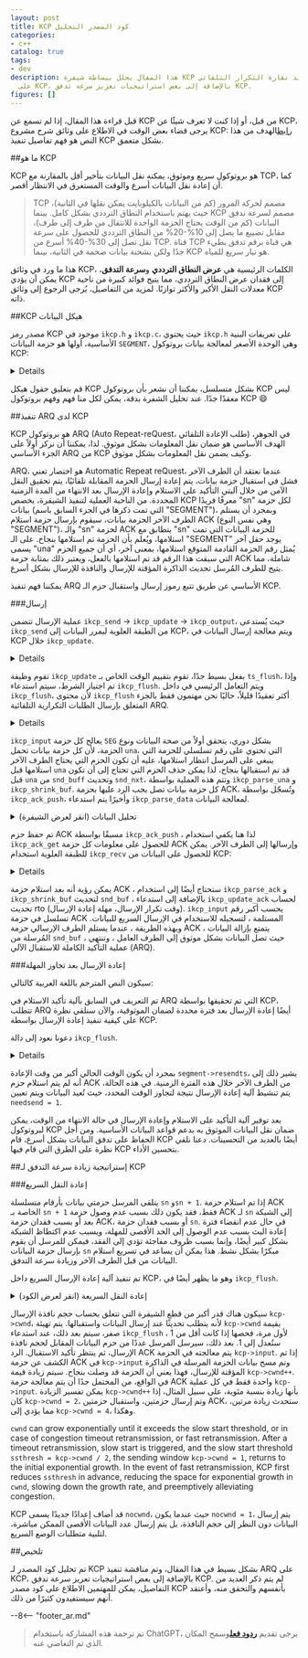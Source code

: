 ```yaml
---
layout: post
title: KCP كود المصدر التحليل
categories:
- c++
catalog: true
tags:
- dev
description: هذا المقال يحلل ببساطة شيفرة KCP ويناقش تنفيذ نقارة التكرار التلقائي
  على KCP، بالإضافة إلى بعض استراتيجيات تعزيز سرعة تدفق KCP.
figures: []
---
```


<meta property="og:title" content="KCP 源码剖析" />

قبل قراءة هذا المقال، إذا لم تسمع عن KCP من قبل، أو إذا كنت لا تعرف شيئًا عن KCP، يرجى قضاء بعض الوقت في الاطلاع على وثائق شرح مشروع KCP: [رابط](https://github.com/skywind3000/kcp)الهدف من هذا النص هو فهم تفاصيل تنفيذ KCP بشكل متعمق.

##ما هو KCP

KCP هو بروتوكول سريع وموثوق، يمكنه نقل البيانات بتأخير أقل بالمقارنة مع TCP، كما أن إعادة نقل البيانات أسرع والوقت المستغرق في الانتظار أقصر.

> TCP مصمم لحركة المرور (كم من البيانات بالكيلوبايت يمكن نقلها في الثانية)، حيث يهتم باستخدام النطاق الترددي بشكل كامل. بينما KCP مصمم لسرعة تدفق البيانات (كم من الوقت يحتاج الحزمة الواحدة للانتقال من طرف إلى طرف)، مقابل تضييع ما يصل إلى 10%-20% من النطاق الترددي للحصول على سرعة نقل تصل إلى 30%-40% أسرع من TCP. قناة TCP هي قناة برقم تدفق بطيء جدًا ولكن بشحنة بيانات ضخمة في الثانية، بينما KCP هو تيار سريع للمياه.

هذا ما ورد في وثائق KCP، الكلمات الرئيسية هي **عرض النطاق الترددي** و**سرعة التدفق**، يمكن أن يؤدي KCP إلى فقدان عرض النطاق الترددي، مما يتيح فوائد كبيرة من ناحية معدلات النقل الأكبر والأكثر توازنًا. لمزيد من التفاصيل، يُرجى الرجوع إلى وثائق KCP ذاته.

##KCP هيكل البيانات

مصدر رمز KCP موجود في `ikcp.h` و `ikcp.c`، حيث يحتوي `ikcp.h` على تعريفات البنية الأساسية، أولها هو حزمة البيانات `SEGMENT`، وهي الوحدة الأصغر لمعالجة بيانات بروتوكول KCP:

<details>
<ملخص> تركيب القطعة (انقر لعرض الكود) </ملخص>
```cpp
//=====================================================================
// التقسيم هو مجموعة بيانات واحدة
//=====================================================================
struct IKCPSEG
{
// تعتبر العقدة في القائمة المرتبطة، حيث كل من قائمة الإرسال والاستقبال هما هياكل القوائم هنا
    struct IQUEUEHEAD node;

// رقم المحادثة، نفس رقم المحادثة متطابق
    IUINT32 conv;

// نوع حزمة البيانات، مثل DATA أو ACK
    IUINT32 cmd;

بسبب الحد الأقصى لوحدة النقل (MTU)، قد يتم تقسيم حزم البيانات الكبيرة إلى عدة حزم بيانات صغيرة، وهذا هو رقم حزمة البيانات الصغيرة.
    IUINT32 frg

كل حزمة بيانات ستحتوي على حجم نافذة الاستقبال للمرسل.
    IUINT32 wnd;

// وقت الإرسال، إذا كان الحزمة هي حزمة ACK، سيتم ضبطها على الوقت الزمني الخاص بحزمة البيانات الأصلية
    IUINT32 ts;

// رقم يعرف حزمة البيانات بشكل فريد
    IUINT32 sn;

تمثل جميع حزم البيانات التي تكون أقل من una تلقت بنجاح، وهذا يتماشى مع معنى TCP: أقدم رقم تسلسل غير معترف به SND
    IUINT32 una;

طول البيانات
    IUINT32 len;

// وقت إعادة الإرسال في حالة تجاوز الوقت
    IUINT32 resendts;

// وقت الانتظار الزائد في المرة القادمة
    IUINT32 rto;

سريع إعادة البث، يتم تفعيله عندما يتلقى عدد معين من الحزم البيانات بعد استلام هذه الحزمة.
    IUINT32 fastack;

عدد المرات المرسلة
    IUINT32 xmit;

// البيانات
    char data[1];
};
```
</details>

بعد قراءة تعليقات `SEGMENT`، يمكن بشكل عام أن نرى أن جوهر KCP هو بروتوكول ARQ أيضًا، حيث يضمن وصول البيانات من خلال إعادة الإرسال التلقائي بالتوقيت المناسب. لنلق نظرة على تعريف هيكل KCP `KCPCB` بعد ذلك:

<details>
<ملخص> هيكل KCP (انقر لعرض الكود) </ملخص>
```cpp
//---------------------------------------------------------------------
// IKCPCB
//---------------------------------------------------------------------
struct IKCPCB
{
// conv: رقم المحادثة
// mtu, mss: أقصى وحدة نقل، أقصى حجم لقطع البيانات
state: حالة الجلسة ، 0 فعال ، -1 فصل
    IUINT32 conv, mtu, mss, state;

// snd_una: انتظار رقم حزمة ACK
// snd_nxt: رقم الحزمة القادمة المنتظرة للإرسال
// rcv_nxt: الرقم التسلسلي للبيانات التالية المنتظر استقبالها
    IUINT32 snd_una, snd_nxt, rcv_nxt;

// ts_recent، ts_lastack: غير مستخدمة
// ssthresh: عتبة بدء التباطؤ لتحكم الازدحام
    IUINT32 ts_recent, ts_lastack, ssthresh;

// rx_rto: rto (retransmission timeout)，وقت انتهاء العرض (إعادة الإرسال)، وقت إعادة البث
// rx_rttval، rx_srtt، rx_minrto: حساب المتغيرات الوسيطة لـ rto
    IINT32 rx_rttval, rx_srtt, rx_rto, rx_minrto;

// حجم النافذة الخاصة بالإرسال والاستقبال: أقصى حجم للنافذة المستخدمة لعمليات الإرسال والاستقبال
// rmt_wnd: نافذة بعيدة ، حجم نافذة الاستقبال المتبقي للطرف الآخر
// cwnd: حجم نافذة الإرسال القابلة
// الاستعلام: هل تريد إرسال علامة رسالة التحكم؟
    IUINT32 snd_wnd, rcv_wnd, rmt_wnd, cwnd, probe;

// الحالي: الوقت الحالي
// interval: تحديث الفاصل
// ts_flush: الوقت الذي يجب أن يتم فيه التحديث في المرة القادمة
// xmit: عدد مرات فشل الإرسال
    IUINT32 current, interval, ts_flush, xmit;

طول القائمة المرتبطة
    IUINT32 nrcv_buf, nsnd_buf;
    IUINT32 nrcv_que, nsnd_que;

// nodelay: تحكم في سرعة زيادة rto لإعادة الإرسال المتأخر
هل تم استدعاء ikcp_update؟
    IUINT32 nodelay, updated;

// عملية ts_probe، probe_wait: عندما تصبح نوافذ استقبال الجهة المقابلة صفر لفترة طويلة، يتم إطلاق الاستفسارات بانتظام بشكل نشط
    IUINT32 ts_probe, probe_wait;

// deal_link: الجانب الآخر غير مستجيب لفترة طويلة
// incr: Calculate the transmission window size.
    IUINT32 dead_link, incr;

// قائمة الانتظار: حزمة البيانات التي تتفاعل مع طبقة المستخدم
// buf: حزم البيانات المخزنة مؤقتًا
    struct IQUEUEHEAD snd_queue;
    struct IQUEUEHEAD rcv_queue;
    struct IQUEUEHEAD snd_buf;
    struct IQUEUEHEAD rcv_buf;

بيانات الحزمة التي تحتاج إلى إرسال تأكيد ACK
    IUINT32 *acklist;

// تحتاج إلى عدد الحزم ack
    IUINT32 ackcount;

// حجم الذاكرة الداخلية
    IUINT32 ackblock;

// البيانات التي تم تمريرها من طبقة المستخدم
    void *user;

// مساحة تخزين حزمة kcp
    char *buffer;

عدد مرات تنفيذ fastack لتشغيل إعادة الإرسال السريع
    int fastresend;

// عدد مرات إعادة النقل السريع القصوى
    int fastlimit;

//nocwnd: لا يُنظر إلى حجم نافذة الإرسال في التشغيل البطيء
// تيار: وضع التدفق
    int nocwnd, stream;

    // debug log
    int logmask;

// واجهة إرسال البيانات
    int (*output)(const char *buf, int len, struct IKCPCB *kcp, void *user);

    void (*writelog)(const char *log, struct IKCPCB *kcp, void *user);
};
```
</details>

قم بتعليق حقول هيكل KCP بشكل متسلسل، يمكننا أن نشعر بأن بروتوكول KCP ليس معقدًا جدًا. عند تحليل الشفرة بدقة، يمكن لكل منا فهم وفهم بروتوكول KCP :smile:

##تنفيذ ARQ لدى KCP

KCP هو بروتوكول ARQ (Auto Repeat-reQuest، طلب الإعادة التلقائي) في الجوهر، الهدف الأساسي هو ضمان نقل المعلومات بشكل موثوق. لذا، يمكننا أن نركز أولاً على الجزء الأساسي ARQ من KCP وكيف يضمن نقل المعلومات بشكل موثوق.

ARQ، هو اختصار تعني Automatic Repeat reQuest، عندما نعتقد أن الطرف الآخر فشل في استقبال حزمة بيانات، يتم إعادة إرسال الحزمة المقابلة تلقائيًا، يتم تحقيق النقل الآمن من خلال آليتي التأكيد على الاستلام وإعادة الإرسال بعد الانتهاء من المدة الزمنية المحددة. من الناحية العملية لتنفيذ الشيفرة، يخصص KCP معرفًا فريدًا "sn" لكل حزمة بيانات (التي تمت ذكرها في الجزء السابق باسم "SEGMENT")، وبمجرد أن يستلم الطرف الآخر الحزمة بيانات، سيقوم بإرسال حزمة استلام ACK (وهي نفس النوع "SEGMENT")، والـ "sn" لحزمة ACK يتطابق مع "sn" للحزمة البيانات التي تمت استلامها، ويُعلم بأن الحزمة تم استلامها بنجاح. على الـ "SEGMENT" يوجد حقل آخر يسمى "una" يُمثل رقم الحزمة القادمة المتوقع استلامها، بمعنى آخر، أي أن جميع الحزم التي سبقت هذا الرقم قد تم استلامها بالفعل، ويعتبر ذلك بمثابة حزمة ACK شاملة، مما يتيح للطرف المُرسل تحديث الذاكرة المؤقتة للإرسال والنافذة للإرسال بشكل أسرع.

يمكننا فهم تنفيذ ARQ الأساسي عن طريق تتبع رموز إرسال واستقبال حزم الـ KCP.

###إرسال

عملية الإرسال تتضمن `ikcp_send` -> `ikcp_update` -> `ikcp_output`، حيث يُستدعى `ikcp_send` من الطبقة العلوية ليمرر البيانات إلى KCP، ويتم معالجة إرسال البيانات في KCP خلال `ikcp_update`.

<details>
<ملخص> ikcp_send（انقر لعرض الشيفرة）</ملخص>
```cpp
//---------------------------------------------------------------------
// واجهة إرسال البيانات، حيث يُستدعى العميل ikcp_send لإرسال بيانات kcp
// user/upper level send, returns below zero for error
//---------------------------------------------------------------------
int ikcp_send(ikcpcb *kcp, const char *buffer, int len)
{
    IKCPSEG *seg;
    int count, i;

// يجب أن لا تكون قيمة mss أقل من 1
    assert(kcp->mss > 0);
    if (len < 0) return -1;

    // append to previous segment in streaming mode (if possible)
    if (kcp->stream != 0) {
نمط تدفق المعالجة
        // ......
    }

قم بتقسيم البيانات إلى حزم إذا كان طول البيانات len أكبر من mss، ويجب إرسالها في حزم متعددة لتجميعها من قبل الطرف الآخر.
    if (len <= (int)kcp->mss) count = 1;
    else count = (len + kcp->mss - 1) / kcp->mss;

    if (count >= (int)IKCP_WND_RCV) return -2;

    if (count == 0) count = 1;

// تقسيم الحزم
    for (i = 0; i < count; i++) {
حساب طول بيانات الحزمة وتخصيص هيكل seg المقابل
        int size = len > (int)kcp->mss ? (int)kcp->mss : len;
        seg = ikcp_segment_new(kcp, size);
        assert(seg);
        if (seg == NULL) {
            return -2;
        }

قم بتعيين معلومات بيانات seg، حيث تعبر frg عن رقم الحزمة.
        if (buffer && len > 0) {
            memcpy(seg->data, buffer, size);
        }
        seg->len = size;
        seg->frg = (kcp->stream == 0)? (count - i - 1) : 0;

// إضافة إلى نهاية snd_queue، ثم زيادة nsnd_qua بمقدار واحد
        iqueue_init(&seg->node);
        iqueue_add_tail(&seg->node, &kcp->snd_queue);
        kcp->nsnd_que++;
        if (buffer) {
            buffer += size;
        }
        len -= size;
    }

    return 0;
}
```
</details>

`ikcp_send` هي واجهة إرسال البيانات التي يجب استدعاؤها من طبقة KCP العليا ، حيث يجب على جميع البيانات التي يتعين إرسالها عبر KCP تمريرها من خلال هذه الواجهة. الأمر الذي تقوم به `ikcp_send` بسيط جدًا ، حيث يقوم أساسًا بتقسيم البيانات إلى عدة حزم وتعيين رقم تسلسلي لكل حزمة ووضعها في نهاية قائمة الإرسال `snd_queue` استنادًا إلى `kcp->mss` (طول البيانات القصوى للحزمة). يتيح الوضع التسلسلي تحويل البيانات التي تم إرسالها بواسطة `ikcp_send` مرارًا وتكرارًا إلى تدفق واحد ، حيث يتم ملء `SEGMENT`غير المكتمل تلقائيًا أولاً ثم تخصيص جديد ، لا تدرس هذه المقالة التفاصيل التنفيذية بشكل مفصل ، إذا كنت مهتمًا ، فأعتقد أن بعد قراءة هذه المقالة ، من الممكن فهم الشفرة بعد رؤيتها.

بمجرد استكمال استدعاء `ikcp_send` ، يتم وضع البيانات في `snd_queue` في KCP. فيما بعد ، يجب على KCP أن يجد فرصة لإرسال البيانات المعلقة، وتوضع هذه الشفرة البرمجية في `ikcp_update` و `ikcp_flush`.

<details>
ikcp_update（انقر لعرض الكود）
```cpp
//---------------------------------------------------------------------
ikcp_update is an interface that should be periodically called by the upper layer to update the state of kcp and send data.
// update state (call it repeatedly, every 10ms-100ms), or you can ask 
// ikcp_check when to call it again (without ikcp_input/_send calling).
// 'current' - current timestamp in millisec. 
//---------------------------------------------------------------------
void ikcp_update(ikcpcb *kcp, IUINT32 current)
{
    IINT32 slap;

    kcp->current = current;

ikcp_flush سوف يتحقق من ذلك، يجب على الطبقة العليا استدعاء ikcp_update قبل استدعاء ikcp_flush، نوصي باستخدام ikcp_update فقط.
    if (kcp->updated == 0) {
        kcp->updated = 1;
        kcp->ts_flush = kcp->current;
    }

    slap = _itimediff(kcp->current, kcp->ts_flush);

    if (slap >= 10000 || slap < -10000) {
        kcp->ts_flush = kcp->current;
        slap = 0;
    }

    if (slap >= 0) {
// الوقت التالي للتفريغ
        kcp->ts_flush += kcp->interval;
        if (_itimediff(kcp->current, kcp->ts_flush) >= 0) {
            kcp->ts_flush = kcp->current + kcp->interval;
        }
        ikcp_flush(kcp);
    }
}
```
</details>

تقوم وظيفة `ikcp_update` بفعل بسيط جدًا، تقوم بتقييم الوقت الخاص بـ `ts_flush`، وإذا تم اجتياز الشرط، سيتم استدعاء `ikcp_flush`. ويتم التعامل الرئيسي في داخل `ikcp_flush`، لأن محتوى `ikcp_flush` أكثر تعقيدًا قليلاً، حاليًا نحن مهتمون فقط بالجزء المتعلق بإرسال الطلبات التكرارية التلقائية ARQ.

<details>
<ملخص> إرسال البيانات (انقر لعرض الشفرة) </ملخص>
```cpp
//---------------------------------------------------------------------
// ikcp_flush
//---------------------------------------------------------------------
void ikcp_flush(ikcpcb *kcp)
{
    IUINT32 current = kcp->current;

// buffer يجب أن تمرر البيانات إلى ikcp_output ، يتم تهيئتها بحجم حزم البيانات ثلاث مرات.
    char *buffer = kcp->buffer;
    char *ptr = buffer;
    int count, size, i;
    IUINT32 resent, cwnd;
    IUINT32 rtomin;
    struct IQUEUEHEAD *p;
    int change = 0;
    int lost = 0;
    IKCPSEG seg;

    // 'ikcp_update' haven't been called.
    if (kcp->updated == 0) return;

    seg.conv = kcp->conv;
    seg.cmd = IKCP_CMD_ACK;
    seg.frg = 0;

// seg.wnd هو تعبير يمثل حجم النافذة الحالية المتاحة للاستقبال
    seg.wnd = ikcp_wnd_unused(kcp);
    seg.una = kcp->rcv_nxt;
    seg.len = 0;
    seg.sn = 0;
    seg.ts = 0;

// إرسال تأكيد
حساب نافذة الإرسال
    //...

نقل حزمة البيانات من قائمة الإرسال إلى الذاكرة النصية للإرسال
التحرك يتطلب تلبية حجم النافذة المرسلة، عندما تمتلئ النافذة المرسلة، يتوقف التحرك.
البيانات الموجودة داخل snd_buf هي البيانات التي يمكن إرسالها مباشرة إلى الطرف الآخر عن طريق استدعاء ikcp_output.
    while (_itimediff(kcp->snd_nxt, kcp->snd_una + cwnd) < 0) {
        IKCPSEG *newseg;
        if (iqueue_is_empty(&kcp->snd_queue)) break;

        newseg = iqueue_entry(kcp->snd_queue.next, IKCPSEG, node);

        iqueue_del(&newseg->node);
        iqueue_add_tail(&newseg->node, &kcp->snd_buf);
        kcp->nsnd_que--;
        kcp->nsnd_buf++;

        newseg->conv = kcp->conv;
        newseg->cmd = IKCP_CMD_PUSH;
        newseg->wnd = seg.wnd;
        newseg->ts = current;

// "seg" is a unique serial number, actually it is an increasing kcp->snd_nxt
        newseg->sn = kcp->snd_nxt++;

تم تعيين una هنا لإشعار جهة الاستقبال برقم تسلسل الحزمة التالية التي يجب استقبالها.
        newseg->una = kcp->rcv_nxt;
        newseg->resendts = current;
        newseg->rto = kcp->rx_rto;
        newseg->fastack = 0;
        newseg->xmit = 0;
    }

// حساب علامة إعادة النقل السريع، ووقت الانتظار الزائد
    // ...

// إرسال snd_buf
    for (p = kcp->snd_buf.next; p != &kcp->snd_buf; p = p->next) {
        IKCPSEG *segment = iqueue_entry(p, IKCPSEG, node);
        int needsend = 0;
        if (segment->xmit == 0) {
// الإرسال الأول
set->xmit تعني عدد مرات الإرسال
// وقت الانتظار لإعادة إرسال resendts بعد انتهاء المهلة
            needsend = 1;
            segment->xmit++;
            segment->rto = kcp->rx_rto;
            segment->resendts = current + segment->rto + rtomin;
        }
        else if (_itimediff(current, segment->resendts) >= 0) {
إعادة الإرسال بسبب تجاوز الوقت
            // ...
        }
        else if (segment->fastack >= resent) {
// إعادة النقل السريع
            // ...
        }

        if (needsend) {
            int need;
            segment->ts = current;
            segment->wnd = seg.wnd;
            segment->una = kcp->rcv_nxt;

            size = (int)(ptr - buffer);
            need = IKCP_OVERHEAD + segment->len;

عندما تتجاوز بيانات الحافظة mtu ، قم بإرسالها أولاً لتجنب تجزئة الطبقة السفلية.
            if (size + need > (int)kcp->mtu) {
                ikcp_output(kcp, buffer, size);
                ptr = buffer;
            }

نسخ بيانات تحكم seg إلى buffer ،  kcp سيتولى التعامل مع مشكلة نهاية البايت لوحده.
            ptr = ikcp_encode_seg(ptr, segment);

// يتم نسخ البيانات مرة أخرى.
            if (segment->len > 0) {
                memcpy(ptr, segment->data, segment->len);
                ptr += segment->len;
            }


            if (segment->xmit >= kcp->dead_link) {
                kcp->state = (IUINT32)-1;
            }
        }
    }

    // flash remain segments
    size = (int)(ptr - buffer);
    if (size > 0) {
        ikcp_output(kcp, buffer, size);
    }

// حساب قيمة ssthresh وتحديث نافذة البدء البطيء
    // ...
}
```
</details>

نحن حالياً مركزون على المنطق المتعلق بإرسال البيانات داخل `ikcp_flush`:

أولاً، ستقوم KCP بنقل البيانات من `snd_queue` إلى `snd_buf` استنادًا إلى حجم نافذة الاستقبال للطرف الآخر. يُحسب عدد النقل بالمعادلة التالية: `num = snd_nxt - (snd_una + cwnd)`، أي: إذا كانت أقصى رقم تسلسل للحزمة المرسلة بنجاح `snd_una` بزيادة حجم نافذة الانزلاق `cwnd` أكبر من رقم تسلسل الحزمة التالية المقرر إرسالها `snd_nxt`، يمكن مواصلة إرسال بيانات جديدة. خلال نقل `SEG`، سيتم ضبط حقول التحكم.

قم بتمرير `snd_buf`، وفي حال الحاجة إلى إرسال حزمة بيانات، قم بنسخ البيانات إلى الـ `buffer`، مع معالجة مشكلة تناوب البيانات في الحقل التحكم باستخدام `ikcp_encode_seg`.

قم بتنفيذ `ikcp_output` في النهاية لإرسال البيانات على `buffer`

حتى الآن ، أكمل KCP إرسال البيانات.

###استقبال

عملية الاستقبال معاكسة لعملية الإرسال: `ikcp_input` -> `ikcp_update` -> `ikcp_recv`، بعد استلام المستخدم للبيانات عبر الشبكة، يتعين عليه استدعاء `ikcp_input` لتحليلها بواسطة KCP، وأثناء استدعاء `ikcp_update` سيتم إرسال باك ACK إلى الجهة المرسلة، ويمكن للطبقة العليا استقبال البيانات المحللة بعد ذلك عن طريق استدعاء `ikcp_recv`.

<details>
<الملخص> استقبال البيانات (انقر لعرض الشيفرة) </الملخص>
```cpp
//---------------------------------------------------------------------
// input data
//---------------------------------------------------------------------
int ikcp_input(ikcpcb *kcp, const char *data, long size)
{
    IUINT32 prev_una = kcp->snd_una;
    IUINT32 maxack = 0, latest_ts = 0;
    int flag = 0;

// فحص الشرعية
    if (data == NULL || (int)size < (int)IKCP_OVERHEAD) return -1;

// البيانات قد تكون مجموعة من طرود KCP، يتم التعامل معها بشكل دوري
    while (1) {
        IUINT32 ts, sn, len, una, conv;
        IUINT16 wnd;
        IUINT8 cmd, frg;
        IKCPSEG *seg;

لا يكفي وجود حزمة KCP واحدة، تم الخروج
        if (size < (int)IKCP_OVERHEAD) break;

// دعونا نبدأ بتحليل الحقول التحكمية
        data = ikcp_decode32u(data, &conv);
        if (conv != kcp->conv) return -1;

        data = ikcp_decode8u(data, &cmd);
        data = ikcp_decode8u(data, &frg);
        data = ikcp_decode16u(data, &wnd);
        data = ikcp_decode32u(data, &ts);
        data = ikcp_decode32u(data, &sn);
        data = ikcp_decode32u(data, &una);
        data = ikcp_decode32u(data, &len);

        size -= IKCP_OVERHEAD;

        if ((long)size < (long)len || (int)len < 0) return -2;

التحقق من نوع الحزمة البيانية
        if (cmd != IKCP_CMD_PUSH && cmd != IKCP_CMD_ACK &&
            cmd != IKCP_CMD_WASK && cmd != IKCP_CMD_WINS) 
            return -3;

        kcp->rmt_wnd = wnd;

هنا، 'una' تمثل 'kcp->rcv_nxt' للجهة المرسلة. باستناد إلى هذه البيانات، يمكن إزالة الحزم التي تم تأكيد استلامها بالفعل.
        ikcp_parse_una(kcp, una);
بعد إزالة الحزم التي تم تأكيد استلامها ، قم بتحديث snd_una بالرقم التسلسلي الذي سيتم إرساله التالي.
        ikcp_shrink_buf(kcp);

        if (cmd == IKCP_CMD_ACK) {
ٍصادق، حزمة //
            // ...
        }
        else if (cmd == IKCP_CMD_PUSH) {
// حُزمة بيانات
إذا كان رقم تسلسل حزمة البيانات المستلمة يقع ضمن نافذة الاستقبال، يتم التعامل معها بشكل طبيعي، في حالة عدم وجوده ضمنها، يتم تجاهلها مباشرة وفي انتظار إعادة الإرسال.
            if (_itimediff(sn, kcp->rcv_nxt + kcp->rcv_wnd) < 0) {

كل حزمة بيانات تستلم يجب أن تُرسَل حزمة تأكيد (ack) معها وتُسجَّل
                ikcp_ack_push(kcp, sn, ts);

// يتم معالجة البيانات المستلمة باستخدام ikcp_parse_data
                if (_itimediff(sn, kcp->rcv_nxt) >= 0) {
                    seg = ikcp_segment_new(kcp, len);
                    seg->conv = conv;
                    seg->cmd = cmd;
                    seg->frg = frg;
                    seg->wnd = wnd;
                    seg->ts = ts;
                    seg->sn = sn;
                    seg->una = una;
                    seg->len = len;

                    if (len > 0) {
                        memcpy(seg->data, data, len);
                    }

                    ikcp_parse_data(kcp, seg);
                }
            }
        }
        else if (cmd == IKCP_CMD_WASK) {
// التحقق من نافذة الحزم
            // ...
        }
        else if (cmd == IKCP_CMD_WINS) {
// رد نافذة الاستعلام
            // ...
        }
        else {
            return -3;
        }

        data += len;
        size -= len;
    }

معالجة منطقية إعادة الإرسال السريع
    // ...

تحديث نافذة الإرسال
    // ...

    return 0;
}
```
</details>

`ikcp_input` یعالج كل حزمة `SEG` بشكل دوري، يتحقق أولاً من صحة البيانات ونوع الحزمة، لأن كل حزمة بيانات تحمل `una`، التي تحتوي على رقم تسلسلي للحزمة التي ينبغي على المرسل انتظار استلامها، عليه أن تكون الحزم التي يحتاج الطرف الآخر استلامها قبل `una` قد تم استقبالها بنجاح، لذا يمكن حذف الحزم التي تحتاج إلى أن تكون قبل `una` من `snd_buff` وتحديث `snd_nxt`، وتتم هذه العملية بواسطة `ikcp_parse_una` و `ikcp_shrink_buf`. كل حزمة بيانات تصل يجب الرد عليها بحزمة ACK، وتُسجّل بواسطة `ikcp_ack_push`، وأخيرًا يتم استدعاء `ikcp_parse_data` لمعالجة البيانات.

<details>
<summary> تحليل البيانات (انقر لعرض الشيفرة) </summary>
```cpp
void ikcp_parse_data(ikcpcb *kcp, IKCPSEG *newseg)
{
    struct IQUEUEHEAD *p, *prev;
    IUINT32 sn = newseg->sn;
    int repeat = 0;

// التحقق من الرقم التسلسلي
    if (_itimediff(sn, kcp->rcv_nxt + kcp->rcv_wnd) >= 0 ||
        _itimediff(sn, kcp->rcv_nxt) < 0) {
        ikcp_segment_delete(kcp, newseg);
        return;
    }

العثور على الموقع الصحيح لـ newseg، لأن seg الوارد قد يكون غير مرتب بالتسلسل الصحيح.
    for (p = kcp->rcv_buf.prev; p != &kcp->rcv_buf; p = prev) {
        IKCPSEG *seg = iqueue_entry(p, IKCPSEG, node);
        prev = p->prev;
        if (seg->sn == sn) {
من فضلك، قد يكون التصريح غير واضح، يُرجى تقديم سياق إضافي.
            repeat = 1;
            break;
        }
        if (_itimediff(sn, seg->sn) > 0) {
            break;
        }
    }

وضع newseg في مكانه الصحيح داخل rcv_buf
    if (repeat == 0) {
        iqueue_init(&newseg->node);
        iqueue_add(&newseg->node, p);
        kcp->nrcv_buf++;
    }    else {
        ikcp_segment_delete(kcp, newseg);
    }

نقل البيانات من rcv_buf إلى rcv_queue
    while (! iqueue_is_empty(&kcp->rcv_buf)) {
        IKCPSEG *seg = iqueue_entry(kcp->rcv_buf.next, IKCPSEG, node);
إذا كان رقم seg هو رقم الانتظار للتلقي، قم بنقله إلى قائمة الاستقبال.
        if (seg->sn == kcp->rcv_nxt && kcp->nrcv_que < kcp->rcv_wnd) {
            iqueue_del(&seg->node);
            kcp->nrcv_buf--;
            iqueue_add_tail(&seg->node, &kcp->rcv_queue);
            kcp->nrcv_que++;
            kcp->rcv_nxt++;
        }    else {
            break;
        }
    }
}
```
</details>

وظيفة `ikcp_parse_data` الرئيسية هي وضع `newseg` في موضع مناسب في `kcp->rcv_buf` ونقل البيانات من `rcv_buf` إلى `rcv_queue`. الموضع المناسب في `rcv_buf` يعني أن `rcv_buf` مرتب بترتيب تصاعدي حسب `sn` ويحتاج `newseg` إلى البحث عن موضع مناسب بناءً على حجم `sn` الخاص به. يجب نقل البيانات الموجودة على `rcv_buf` إلى `rcv_queue` شريطة أن يكون رقم حزمة البيانات على `rcv_buf` مساويًا لرقم حزمة البيانات التي ينتظر KCP تلقيها `kcp->rcv_nxt`، بعد نقل حزمة بيانات، يجب تحديث `kcp->rcv_nxt` ومن ثم معالجة الحزمة البيانات التالية.

بعد `ikcp_input`، عند استدعاء الطبقة العلوية لـ `ikcp_update` سيتم إرسال حزمة ACK، وعند استدعاء `ikcp_recv` ستُعاد البيانات الصحيحة للطبقة العلوية. `ikcp_update` و`ikcp_recv` مستقلّتان تماما، لا توجد متطلبات لترتيب الاستدعاء، بل تعتمد على توقيت الاستدعاء من الطبقة العلوية. دعنا ننظر أولاً إلى الجزء المتعلق بإرسال ACK داخل `ikcp_update`:

<details>
<ملخص> الرد على ACK (انقر لعرض الكود) </ملخص>
```cpp
تم ذكره سابقًا أن ikcp_update يقوم في النهاية باستدعاء ikcp_flush.
void ikcp_flush(ikcpcb *kcp, IUINT32 current)
{
    // ...

// الرد على حزمة ACK
    count = kcp->ackcount;
    for (i = 0; i < count; i++) {
        size = (int)(ptr - buffer);
        if (size + (int)IKCP_OVERHEAD > (int)kcp->mtu) {
            ikcp_output(kcp, buffer, size);
            ptr = buffer;
        }
        ikcp_ack_get(kcp, i, &seg.sn, &seg.ts);
        ptr = ikcp_encode_seg(ptr, &seg);
    }

    kcp->ackcount = 0;

    // ...
}
```
</details>

تم حفظ حزم ACK مسبقًا بواسطة `ikcp_ack_push` ، لذا هنا يكفي استخدام `ikcp_ack_get` للحصول على معلومات كل حزمة ACK وإرسالها إلى الطرف الآخر. يمكن للطبقة العلوية استخدام `ikcp_recv` للحصول على البيانات من KCP:

<details>
ikcp_recv（انقر لعرض الكود）
```cpp
//---------------------------------------------------------------------
// user/upper level recv: returns size, returns below zero for EAGAIN
//---------------------------------------------------------------------
int ikcp_recv(ikcpcb *kcp, char *buffer, int len)
{
    struct IQUEUEHEAD *p;
    int ispeek = (len < 0)? 1 : 0;
    int peeksize;
    int recover = 0;
    IKCPSEG *seg;
    assert(kcp);

// بعض الفحوصات الصحيحة
    if (iqueue_is_empty(&kcp->rcv_queue))
        return -1;
    if (len < 0) len = -len;

حساب طول البيانات التي يمكن إرجاعها
    peeksize = ikcp_peeksize(kcp);

    if (peeksize < 0)
        return -2;
    if (peeksize > len)
        return -3;

// تحقق من نافذة الاستلام
    if (kcp->nrcv_que >= kcp->rcv_wnd)
        recover = 1;

تجول في قائمة rcv_queue وانسخ البيانات إلى الbuffer.
    for (len = 0, p = kcp->rcv_queue.next; p != &kcp->rcv_queue; ) {
        int fragment;
        seg = iqueue_entry(p, IKCPSEG, node);
        p = p->next;

        if (buffer) {
            memcpy(buffer, seg->data, seg->len);
            buffer += seg->len;
        }

        len += seg->len;

// التحقق من التقسيم
        fragment = seg->frg;

قم بإزالة الحزمة البيانية
        if (ispeek == 0) {
            iqueue_del(&seg->node);
            ikcp_segment_delete(kcp, seg);
            kcp->nrcv_que--;
        }

تم نسخ جميع الحزم الفرعية، انسحب من الحلقة
        if (fragment == 0)
            break;
    }

    assert(len == peeksize);

// تم تفريغ rcv_queue قليلاً مرة أخرى، يتم محاولة الاستمرار في نقل البيانات من rcv_buf إلى rcv_queue
    while (! iqueue_is_empty(&kcp->rcv_buf)) {
        seg = iqueue_entry(kcp->rcv_buf.next, IKCPSEG, node);
        if (seg->sn == kcp->rcv_nxt && kcp->nrcv_que < kcp->rcv_wnd) {
            iqueue_del(&seg->node);
            kcp->nrcv_buf--;
            iqueue_add_tail(&seg->node, &kcp->rcv_queue);
            kcp->nrcv_que++;
            kcp->rcv_nxt++;
        }    else {
            break;
        }
    }

    return len;
}
```
</details>

`ikcp_recv` ستُعيد مرة واحدة فقط حزمة بيانات كاملة ، يمكن للطبقة العلوية استدعاء دالة حلقياً حتى لا توجد بيانات تعود ، المنطقية للدالة بسيطة نوعًا ما ، حيث تقوم بنسخ البيانات من `rcv_queue` إلى `buffer` الذي تم تمريره من قبل الطبقة العلوية ، وبهذا تكون الجهة العايدة قد أنهت معالجة البيانات التي تلقتها.

عندما يقوم جهة الاستقبال بمعالجة حزمة البيانات، يُرسل إلى الجهة المرسلة حزمة تأكيد (ACK)، لنلق نظرة أخرى على كيفية استقبال الجهة المرسلة حزمة الـACK.

<details>
<ملخص> معالجة حزمة ACK (انقر لعرض الرمز) </ملخص>
```cpp
int ikcp_input(ikcpcb *kcp, const char *data, long size)
{
    // ...
    IUINT32 maxack = 0, latest_ts = 0;
    // ...
    while (1) {
        // ...
// ts يشير إلى kcp-> current النقطة النهائية
        data = ikcp_decode32u(data, &ts);
        data = ikcp_decode32u(data, &sn);

        if (cmd == IKCP_CMD_ACK) {
تحديث rot
            if (_itimediff(kcp->current, ts) >= 0) {
                ikcp_update_ack(kcp, _itimediff(kcp->current, ts));
            }
تحديث snd_buf
            ikcp_parse_ack(kcp, sn);
            ikcp_shrink_buf(kcp);

maxack = أكبر رقم متسلسل في جميع حزم ACK لهذا المدخل
            if (flag == 0) {
                flag = 1;
                maxack = sn;
                latest_ts = ts;
            }    else {
                if (_itimediff(sn, maxack) > 0) {
                #ifndef IKCP_FASTACK_CONSERVE
                    maxack = sn;
                    latest_ts = ts;
                #else
                    if (_itimediff(ts, latest_ts) > 0) {
                        maxack = sn;
                        latest_ts = ts;
                    }
                #endif
                }
            }
        }
        // ...
    }

إذا تم استلام حزمة ACK، سجلها لاستخدامها في إعادة الإرسال السريع.
    if (flag != 0) {
        ikcp_parse_fastack(kcp, maxack, latest_ts);
    }
}
```
</details>

يمكن رؤية أنه بعد استلام حزمة ACK ، ستحتاج أيضًا إلى استخدام `ikcp_parse_ack` و `ikcp_shrink_buf` لتحديث `snd_buf` ، بالإضافة إلى استدعاء `ikcp_update_ack` لحساب تحديث rto (وقت تكرار الإرسال، مهلة إعادة الإرسال). `ikcp_input` يحسب أكبر رقم تسلسل في حزمة ACK المستلمة ، لتسجيله للاستخدام في الإرسال السريع للبيانات. وبهذه الطريقة ، عندما يستلم الطرف الإرسالي حزمة ACK ، يتمتع بإزالة البيانات المُرسلة من `snd_buf` ، حيث تصل البيانات بشكل موثوق إلى الطرف العامل ، وتنتهي عملية التأكيد الكاملة للاستقبال الآلي (ARQ).

###إعادة الإرسال بعد تجاوز المهلة

سيكون النص المترجم باللغة العربية كالتالي:

تم التعريف في السابق بآلية تأكيد الاستلام في ARQ التي تم تحقيقها بواسطة KCP، تتطلب ARQ أيضًا إعادة الإرسال بعد فترة محددة لضمان الموثوقية، والآن سنلقي نظرة على كيفية تنفيذ إعادة الإرسال بواسطة KCP.

دعونا نعود إلى دالة `ikcp_flush`.

<details>
الملخص: إعادة الإرسال في حالة انتهاء المهلة (انقر لعرض الشيفرة)
```cpp
void ikcp_flush(ikcpcb *kcp)
{
    // ...
// إرسال snd_buf
    for (p = kcp->snd_buf.next; p != &kcp->snd_buf; p = p->next) {
        IKCPSEG *segment = iqueue_entry(p, IKCPSEG, node);
        int needsend = 0;
        if (segment->xmit == 0) {
// الإرسال الأول
            needsend = 1;
            segment->xmit++;
قم بتعيين segment->rto
// استنادًا إلى segment->rto ، يتم حساب وقت إعادة إرسال segment->resendts
            segment->rto = kcp->rx_rto;
            segment->resendts = current + segment->rto + rtomin;
        }
        else if (_itimediff(current, segment->resendts) >= 0) {
// إعادة الإرسال بعد فترة من الانقطاع
            needsend = 1;
            segment->xmit++;
            kcp->xmit++;
تحكم في حساب وقت إعادة النقل المؤجل للمرة القادمة.
            if (kcp->nodelay == 0) {
                segment->rto += kcp->rx_rto;
            }    else {
                segment->rto += kcp->rx_rto / 2;
            }
            segment->resendts = current + segment->rto;
            lost = 1;
        }
        else if (segment->fastack >= resent) {
إعادة النقل السريع
            // ...
        }
        if (needsend) {
إرسال البيانات
            // ...
        }
    // ...
}
```
</details>

بمجرد أن يكون الوقت الحالي أكبر من وقت الإعادة `segment->resendts`، يشير ذلك إلى أنه لم يتم استلام حزم ACK من الطرف الآخر خلال هذه الفترة الزمنية. في هذه الحالة، يتم تنشيط آلية إعادة الإرسال نتيجة لتجاوز الوقت المحدد، حيث تُعيد البيانات ويتم تعيين `needsend = 1`.

بعد توفير آلية التأكيد على الاستلام وإعادة الإرسال في حالة الانتهاء من الوقت، يمكن لبروتوكول KCP ضمان نقل البيانات الموثوق به بدعم قواعد البيانات الأساسية. ومن أجل الحفاظ على تدفق البيانات بشكل أسرع، قام KCP أيضًا بالعديد من التحسينات. دعنا نلقي نظرة على الطرق التي قام فيها KCP بتحسين الأداء.

##إستراتيجية زيادة سرعة التدفق لـ KCP

###إعادة النقل السريع

يتلقى المرسل حزمتي بيانات بأرقام متسلسلة `sn` و`sn + 1`. إذا تم استلام حزمة ACK الخاصة بـ `sn + 1` فقط، فقد يكون ذلك بسبب عدم وصول حزمة ACK لـ `sn` إلى الشبكة بعد أو بسبب فقدان حزمة ACK، أو بسبب فقدان حزمة `sn`. في حال عدم انقضاء فترة إعادة البث بسبب عدم الوصول إلى الحد الأقصى للمهلة، وبسبب عدم اكتظاظ الشبكة بشكل كبير أيضًا، وإنما بسبب ظروف مفاجئة تؤدي إلى الفقد، فيمكن للمرسل أن يقوم بإرسال حزمة البيانات `sn` مبكرًا بشكل نشط. هذا يمكن أن يساعد في تسريع استلام البيانات من قبل الطرف الآخر وزيادة سرعة التدفق.

تم تنفيذ آلية إعادة الإرسال السريع داخل KCP، وهو ما يظهر أيضًا في `ikcp_flush`.

<details>
<summary>إعادة النقل السريعة (انقر لعرض الكود)</summary>
```cpp
void ikcp_flush(ikcpcb *kcp)
{
    // ...
    resent = (kcp->fastresend > 0)? (IUINT32)kcp->fastresend : 0xffffffff;

// إرسال snd_buf
    for (p = kcp->snd_buf.next; p != &kcp->snd_buf; p = p->next) {
        IKCPSEG *segment = iqueue_entry(p, IKCPSEG, node);
        int needsend = 0;
        if (segment->xmit == 0) {
            // ...
        }
        else if (_itimediff(current, segment->resendts) >= 0) {
            // ...
        }
        else if (segment->fastack >= resent) {
إعادة النقل السريع
            if ((int)segment->xmit <= kcp->fastlimit ||
                kcp->fastlimit <= 0) {
                needsend = 1;
                segment->xmit++;
                segment->fastack = 0;
                segment->resendts = current + segment->rto;
                change++;
            }
        }
        if (needsend) {
// إرسال البيانات
            // ...
        }
    // ...
}
```
</details>

يجب أن يتم إعادة النقل السريع في حالتين:
* `segment->fastack >= resent`، resent هو معلم قابل للتكوين في `kcp->fastresend`، وتعيينه على القيمة 0 سيعطل الإعادة السريعة. تُعيَّن قيمة `segment->fastack` في دالة `ikcp_parse_fastack`، وهذه الدالة تُستدعى في `ikcp_input`، حيث يتم زيادتها بواحد لكافة الـ `segment->fastack` التي تقلقيم `sn` من `maxack` المحسوب في `ikcp_input`، وبالتالي، `segment->fastack` تمثل عدد المرات التي تم فيها استقبال باقات تحمل قيمة `sn` أكبر.
الشرط segment->xmit <= kcp->fastlimit || kcp->fastlimit <= 0 ، حيث أن setgment->xmit هو عدد مرات الإرسال، و kcp->fastlimit هو عدد مرات إعادة الإرسال السريع الأقصى الذي يمكن تكوينه، وعدد مرات الإرسال يجب أن يكون أقل من أقصى عدد مرات لإعادة الإرسال السريع

بمجرد توافر شروط إعادة النقل السريع، سيبدأ KCP في تنفيذ إعادة النقل السريع. يجب ملاحظة أن إعادة النقل السريع لن تعيد ضبط زمن إعادة النقل الزائد، سيظل الوقت الأصلي لإعادة النقل الزائد ساري المفعول.

###تقليل وقت إعادة الإرسال في حالة تجاوز الوقت القصوى

الإعادة بالتجاوز في حالة تجاوز الوقت هي آلية رائعة، ولكن تأخذ وقتًا طويلاً، وفقًا لاستراتيجية TCP، يتضاعف وقت الإعادة بالتجاوز في كل مرة، مما يؤدي إلى توسع سريع في وقت الانتظار. قد يحدث في غضون فترة الانتظار أن يكون نافذة الاستقبال بالجهة المستقبلة قد استنفذت، مما يجعلها غير قادرة على استقبال البيانات الجديدة، بينما تكون حزمة الإعادة بالتجاوز في أقصى الأمام، ويجب على الجهة المستقبلة تلقي الحزمة المعادة قبل استعادة جميع البيانات للطبقة العليا، وفي مثل هذه الحالة، يكاد تدفق الشبكة بأكمله يكون صفرًا تقريبًا. يقوم KCP بزيادة تكوينات يمكنها تباطؤ نمو وقت الانتظار، ولن يتم المضاعفة، من خلال تكوين 'kcp->nodelay' لمراقبة زيادة متعددة للمرة الواحدة فقط من RTO أو 0.5RTO، مما يقلل بشكل فعال من زيادة وقت الانتظار، ويساعد الشبكة على استعادة السرعة بسرعة.

###تحديث نافذة الإرسال

يشير نافذة الإرسال إلى عدد حزم البيانات التي تتم نقلها في نفس الوقت، كلما زادت النافذة، زاد عدد البيانات التي يتم نقلها في نفس الوقت وسرعة التدفق، ولكن عندما تكون النافذة كبيرة جدًا، قد تؤدي إلى اكتظاظ الشبكة، وزيادة معدل فقدان الحزم، وزيادة إعادة نقل البيانات، وانخفاض سرعة التدفق. لذلك، من الضروري تحديث نافذة الإرسال بناءً على الوضع الشبكي بشكل مستمر، والتقريب التدريجي إلى الأمثل. الشيفرة حول نافذة الإرسال في KCP:

<details>
<ملخص> إرسال النافذة (انقر لعرض الشيفرة) </ملخص>
```cpp
ikcpcb* ikcp_create(IUINT32 conv, void *user)
{
    // ...
حجم نافذة الإرسال والاستقبال لحجم البيانات المخزنة
    kcp->snd_wnd = IKCP_WND_SND;    // 32
    kcp->rcv_wnd = IKCP_WND_RCV;    // 128
// حجم نافذة الاستقبال على الجانب المستقبل           // 128
    kcp->rmt_wnd = IKCP_WND_RCV
// تهيئة نافذة الإرسال cwnd إلى القيمة 0
    kcp->cwnd = 0;
// إرسال حجم بايت النافذة ، يستخدم في حساب cwnd
    kcp->incr = 0
// عتبة بدء بطيء، حدّ التباطؤ في البداية
    kcp->ssthresh = IKCP_THRESH_INIT;
// nocwnd هو معلمة قابل للتكوين ، 1 لا ينظر إلى cwnd
    kcp->nocwnd = 0;
    // ...
}

void ikcp_flush(ikcpcb *kcp)
{
    // ...
عند إرسال البيانات، يتم حساب حجم نافذة الإرسال أولاً، وهو أصغر قيمة بين حجم النافذة الخاصة بالذاكرة المؤقتة للإرسال وحجم نافذة الاستقبال للشخص الآخر.
    cwnd = _imin_(kcp->snd_wnd, kcp->rmt_wnd);
يجب النظر في القيمة الافتراضية kcp->cwnd، وهي النافذة القابلة للإرسال المحدثة بشكل مستمر.
    if (kcp->nocwnd == 0) cwnd = _imin_(kcp->cwnd, cwnd);

تحريك snd_queue إلى snd_buf وفقًا لحجم cwnd.
    while (_itimediff(kcp->snd_nxt, kcp->snd_una + cwnd) < 0) {
    }
قم بترجمة هذه النص إلى اللغة العربية:

// 发送数据
    resent = (kcp->fastresend > 0)? (IUINT32)kcp->fastresend : 0xffffffff;
// يُعيد تشغيل النقل في حالة فقدان الاتصال lost = 1
// تغيير تنشيط إعادة الارسال السريع ++

// تحديث عتبة البدء البطيء ونافذة الإرسال
    if (change) {
إذا كان هناك إعادة نقل سريعة، فإن قيمة ssthresh يتم تعيينها إلى نصف عدد الحزم التي تُنقل حاليًا عبر الشبكة
        IUINT32 inflight = kcp->snd_nxt - kcp->snd_una;
        kcp->ssthresh = inflight / 2;
        if (kcp->ssthresh < IKCP_THRESH_MIN)
            kcp->ssthresh = IKCP_THRESH_MIN;

// ترسل نافذة تتكون من القيمة الحدية بالإضافة إلى إعادة الإرسال المتعلقة بالإعادة السريعة.
        kcp->cwnd = kcp->ssthresh + resent;
        kcp->incr = kcp->cwnd * kcp->mss;
    }

    if (lost) {
إذا تم إعادة الإرسال بعد فترة زمنية معينة، سيتم تنشيط البدء البطيء، وقيمة ssthresh تكون نصف حجم النافذة المرسلة
        kcp->ssthresh = cwnd / 2;
        if (kcp->ssthresh < IKCP_THRESH_MIN)
            kcp->ssthresh = IKCP_THRESH_MIN;
// إرسال نافذة مرة أخرى إلى 1، وزيادة التشغيل البطيء مرة أخرى
        kcp->cwnd = 1;
        kcp->incr = kcp->mss;
    }

    if (kcp->cwnd < 1) {
بسبب أنه تم تهيئتها إلى القيمة 0، ستُعاد تعيينها هنا إلى 1.
        kcp->cwnd = 1;
        kcp->incr = kcp->mss;
    }
}

int ikcp_input(ikcpcb *kcp, const char *data, long size)
{
    IUINT32 prev_una = kcp->snd_una;
// معالجة البيانات المستلمة

    while (1) {
        // ...
        data = ikcp_decode16u(data, &wnd)
// rmt_wnd هو حجم نافذة الاستقبال للطرف الآخر
        kcp->rmt_wnd = wnd
        // ...
ترجمة النص إلى اللغة العربية:

// تناول البيانات
    }

// تحديث نافذة الإرسال الأخيرة
إذا كان "kcp->snd_una - prev_una > 0"، فهذا يعني أنه تم استلام ACK خلال هذا الإدخال وأن حجم الذاكرة المؤقتة للإرسال snd_buf قد تغير.
    if (_itimediff(kcp->snd_una, prev_una) > 0) {
// تقييم نافذة الاستقبال الخاصة بالطرف الآخر
        if (kcp->cwnd < kcp->rmt_wnd) {
            IUINT32 mss = kcp->mss;

            if (kcp->cwnd < kcp->ssthresh) {
// أقل من عتبة التباطؤ، زيادة مضاعفة
                kcp->cwnd++;
                kcp->incr += mss;

            }    else {
بعد تجاوز قيمة عتبة بدء التشغيل البطيء، من خلال تحديث الزيادة بالصيغة، ثم حساب حجم النافذة المتحكمة.
                if (kcp->incr < mss) kcp->incr = mss;
                kcp->incr += (mss * mss) / kcp->incr + (mss / 16);
                if ((kcp->cwnd + 1) * mss <= kcp->incr) {
                    kcp->cwnd++;
                }
            }
يجب مقارنة القيمة المحدثة مرة أخرى مع rmt_wnd.
            if (kcp->cwnd > kcp->rmt_wnd) {
                kcp->cwnd = kcp->rmt_wnd;
                kcp->incr = kcp->rmt_wnd * mss;
            }
        }
    }
}
```
</details>

سيكون هناك قدر أكبر من قطع الشيفرة التي تتعلق بحساب حجم نافذة الإرسال `kcp->cwnd`، لأنه يتطلب تحديثًا عند إرسال البيانات واستقبالها. يتم تهيئة `kcp->cwnd` بقيمة صفر،
سيتم بعد ذلك، عند استدعاء `ikcp_flush` لأول مرة، فحصها إذا كانت أقل من 1 ، ستُعدل إلى 1. بعد ذلك، سيرسل المرسل عددًا من حزم البيانات المقابل لحجم نافذة الإرسال، ثم ينتظر تأكيد الاستقبال.
الرد ACK يتم معالجته في الحزمة `kcp->input`. إذا تم الكشف عن حزمة ACK في `kcp->input` وتم مسح بيانات الحزمة المرسلة في الذاكرة المؤقتة للإرسال، فهذا يعني أن الحزمة قد وصلت بنجاح. سيتم زيادة قيمة `kcp->cwnd++`. في الواقع، من المحتمل جدًا أن يتم معالجة حزمة ACK واحدة فقط في كل عملية `kcp->input`. يمكن تفسير الزيادة `kcp->cwnd++` بأنها زيادة بنسبة مئوية، على سبيل المثال، إذا كان `kcp->cwnd = 2`، وتم إرسال حزمتين، واستقبال حزمتين ACK، ستحدث زيادة مرتين، مما يؤدي إلى `kcp->cwnd = 4`، وهكذا.

`cwnd` can grow exponentially until it exceeds the slow start threshold, or in case of congestion timeout retransmission, or fast retransmission. After a timeout retransmission, slow start is triggered, and the slow start threshold `ssthresh = kcp->cwnd / 2`, the sending window `kcp->cwnd = 1`, returns to the initial exponential growth. In the event of fast retransmission, KCP first reduces `ssthresh` in advance, reducing the space for exponential growth in `cwnd`, slowing down the growth rate, and preemptively alleviating congestion.

KCP قد أضاف إعدادًا جديدًا يسمى `nocwnd`، حيث عندما يكون `nocwnd = 1`، يتم إرسال البيانات دون النظر إلى حجم النافذة، بل يتم إرسال عدد البيانات الأقصى الممكن مباشرة، لتلبية متطلبات الوضع السريع.

##تلخيص

تم تحليل كود المصدر لـ KCP بشكل بسيط في هذا المقال، وتم مناقشة تنفيذ ARQ على KCP، بالإضافة إلى بعض استراتيجيات تعزيز سرعة تدفق KCP. لم يتم ذكر العديد من التفاصيل، يمكن للمهتمين الاطلاع على كود مصدر KCP بأنفسهم والتحقق منه، وأعتقد أنهم سيستفيدون كثيرًا من ذلك.

--8<-- "footer_ar.md"


> تم ترجمة هذه المشاركة باستخدام ChatGPT، يرجى تقديم [**ردود فعل**](https://github.com/disenone/wiki_blog/issues/new)وسمح المكان الذي تم التغاضي عنه. 
